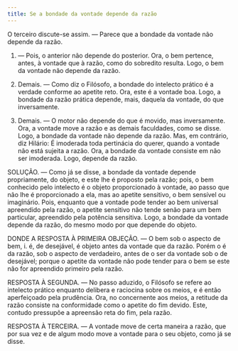 ```yaml
---
title: Se a bondade da vontade depende da razão
---
```


O terceiro discute-se assim. ― Parece que a bondade da vontade não depende da razão.  

1. ― Pois, o anterior não depende do posterior. Ora, o bem pertence, antes, à vontade que à razão, como do sobredito resulta. Logo, o bem da vontade não depende da razão. 

2. Demais. ― Como diz o Filósofo, a bondade do intelecto prático é a verdade conforme ao apetite reto. Ora, este é a vontade boa. Logo, a bondade da razão prática depende, mais, daquela da vontade, do que inversamente.  

3. Demais. ― O motor não depende do que é movido, mas inversamente. Ora, a vontade move a razão e as demais faculdades, como se disse. Logo, a bondade da vontade não depende da razão.  Mas, em contrário, diz Hilário: É imoderada toda pertinácia do querer, quando a vontade não está sujeita a razão. Ora, a bondade da vontade consiste em não ser imoderada. Logo, depende da razão.  

SOLUÇÃO. ― Como já se disse, a bondade da vontade depende propriamente, do objeto, e este lhe é proposto pela razão; pois, o bem conhecido pelo intelecto é o objeto proporcionado à vontade, ao passo que não lhe é proporcionado a ela, mas ao apetite sensitivo, o bem sensível ou imaginário. Pois, enquanto que a vontade pode tender ao bem universal apreendido pela razão, o apetite sensitivo não tende senão para um bem particular, apreendido pela potência sensitiva. Logo, a bondade da vontade depende da razão, do mesmo modo por que depende do objeto.  

DONDE A RESPOSTA À PRIMEIRA OBJEÇÃO. ― O bem sob o aspecto de bem, i. é, de desejável, é objeto antes da vontade que da razão. Porém o é da razão, sob o aspecto de verdadeiro, antes de o ser da vontade sob o de desejável; porque o apetite da vontade não pode tender para o bem se este não for apreendido primeiro pela razão.  

RESPOSTA À SEGUNDA. ― No passo aduzido, o Filósofo se refere ao intelecto prático enquanto delibera e raciocina sobre os meios, e é então aperfeiçoado pela prudência. Ora, no concernente aos meios, a retitude da razão consiste na conformidade como o apetite do fim devido. Este, contudo pressupõe a apreensão reta do fim, pela razão.  

RESPOSTA À TERCEIRA. ― A vontade move de certa maneira a razão, que por sua vez e de algum modo move a vontade para o seu objeto, como já se disse.